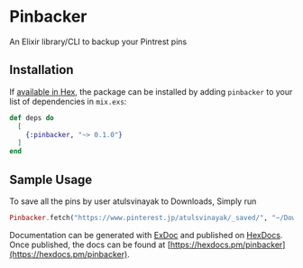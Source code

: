 # Pinbacker

An Elixir library/CLI to backup your Pintrest pins

## Installation

If [available in Hex](https://hex.pm/packages/pinbacker), the package can be installed
by adding `pinbacker` to your list of dependencies in `mix.exs`:

```elixir
def deps do
  [
    {:pinbacker, "~> 0.1.0"}
  ]
end
```

## Sample Usage

To save all the pins by user atulsvinayak to Downloads, Simply run

```elixir
Pinbacker.fetch("https://www.pinterest.jp/atulsvinayak/_saved/", "~/Downloads")
```

Documentation can be generated with [ExDoc](https://github.com/elixir-lang/ex_doc)
and published on [HexDocs](https://hexdocs.pm). Once published, the docs can
be found at [https://hexdocs.pm/pinbacker](https://hexdocs.pm/pinbacker).

